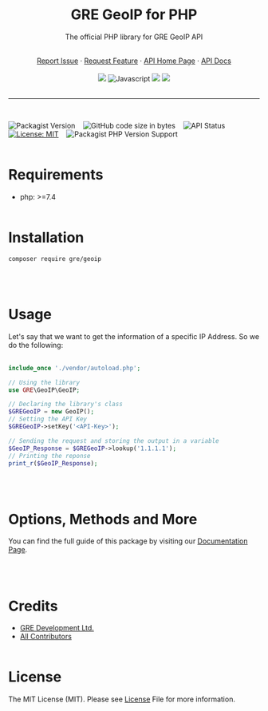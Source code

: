 <div align="center">
    <h1>GRE GeoIP for PHP</h1>
    <p>The official PHP library for GRE GeoIP API</p>
    <br />
    <a href="https://github.com/gre-dev/GeoIP-PHP/issues/new">Report Issue</a> · 
    <a href="https://github.com/gre-dev/GeoIP-PHP/discussions/new">Request Feature</a> · 
    <a href="https://www.gredev.io/en/GeoIP" target="_BLANK">API Home Page</a> · 
    <a href="https://geoip-docs.gredev.io/sdks/php" target="_BLANK">API Docs</a>
    <br />
    <br />
    <a href="https://packagist.org/packages/gre/geoip" title="Packagist" href="_BLANK"><img src="https://img.shields.io/badge/packagist-CB3837?style=for-the-badge&logo=packagist&logoColor=white&color=f28d1a"></a>
    <img src="https://img.shields.io/badge/php-CB3837?style=for-the-badge&logo=php&logoColor=white&color=4F5B93" title="Javascript">
    <a href="https://github.com/gre-dev/GeoIP-PHP" title="Github Repo" href="_BLANK"><img src="https://img.shields.io/badge/GitHub-CB3837?style=for-the-badge&logo=github&logoColor=white&color=black"></a>
    <a href="https://www.patreon.com/gredev" title="Patreon Profile - GRE Development Ltd." href="_BLANK"><img src="https://img.shields.io/badge/Patreon-ff424e?style=for-the-badge&logo=patreon&logoColor=white"></a>
</div>
<br />

---
<br />

![Packagist Version](https://img.shields.io/packagist/v/gre/geoip?color=brightgreen&label=Stable&logo=packagist&logoColor=white)
&nbsp;&nbsp;
![GitHub code size in bytes](https://img.shields.io/github/languages/code-size/gre-dev/GeoIP-PHP?color=brightgreen&label=Size&logo=packagist&logoColor=white)
&nbsp;&nbsp;
![API Status](https://img.shields.io/website?down_color=orange&down_message=down&label=API%20status&up_color=brightgreen&up_message=up&url=https%3A%2F%2Fgregeoip.com)
&nbsp;&nbsp;
[![License: MIT](https://img.shields.io/badge/License-MIT-blue.svg)](https://opensource.org/licenses/MIT)
&nbsp;&nbsp;
![Packagist PHP Version Support](https://img.shields.io/packagist/php-v/gre/geoip?color=blue)
<br /><br />

# Requirements
* php: >=7.4
<br /><br />

# Installation
```
composer require gre/geoip
```
<br /><br />

# Usage
Let's say that we want to get the information of a specific IP Address. So we do the following:
<br /><br />

```php
include_once './vendor/autoload.php';

// Using the library
use GRE\GeoIP\GeoIP;

// Declaring the library's class
$GREGeoIP = new GeoIP();
// Setting the API Key
$GREGeoIP->setKey('<API-Key>');

// Sending the request and storing the output in a variable
$GeoIP_Response = $GREGeoIP->lookup('1.1.1.1');
// Printing the reponse
print_r($GeoIP_Response);
```
<br /><br />

# Options, Methods and More
You can find the full guide of this package by visiting our [Documentation Page](https://geoip-docs.gredev.io/sdks/php).

<br /><br />
# Credits
* [GRE Development Ltd.](https://www.gredev.io/en/)
* [All Contributors](https://github.com/gre-dev/GeoIP-PHP/graphs/contributors)
<br /><br />

# License
The MIT License (MIT). Please see [License](https://github.com/gre-dev/GeoIP-PHP/blob/main/LICENSE) File for more information.